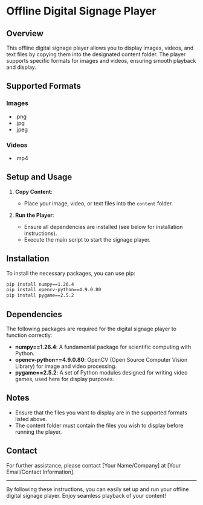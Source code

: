 # Offline Digital Signage Player

## Overview

This offline digital signage player allows you to display images, videos, and text files by copying them into the designated content folder. The player supports specific formats for images and videos, ensuring smooth playback and display.

## Supported Formats

### Images
- .png
- .jpg
- .jpeg

### Videos
- .mp4

## Setup and Usage

1. **Copy Content**:
   - Place your image, video, or text files into the `content` folder.

2. **Run the Player**:
   - Ensure all dependencies are installed (see below for installation instructions).
   - Execute the main script to start the signage player.

## Installation

To install the necessary packages, you can use pip:

```sh
pip install numpy==1.26.4
pip install opencv-python==4.9.0.80
pip install pygame==2.5.2
```

## Dependencies

The following packages are required for the digital signage player to function correctly:

- **numpy==1.26.4**: A fundamental package for scientific computing with Python.
- **opencv-python==4.9.0.80**: OpenCV (Open Source Computer Vision Library) for image and video processing.
- **pygame==2.5.2**: A set of Python modules designed for writing video games, used here for display purposes.

## Notes

- Ensure that the files you want to display are in the supported formats listed above.
- The content folder must contain the files you wish to display before running the player.

## Contact

For further assistance, please contact [Your Name/Company] at [Your Email/Contact Information].

---

By following these instructions, you can easily set up and run your offline digital signage player. Enjoy seamless playback of your content!